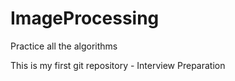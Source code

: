 # ImageProcessing
Practice all the algorithms

This is my first git repository - Interview Preparation
